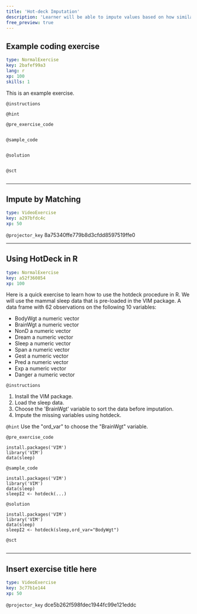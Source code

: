 ```yaml
---
title: 'Hot-deck Imputation'
description: 'Learner will be able to impute values based on how similar those values are to other values using R. '
free_preview: true
---
```


## Example coding exercise

```yaml
type: NormalExercise
key: 2bafef99a3
lang: r
xp: 100
skills: 1
```

This is an example exercise.

`@instructions`


`@hint`


`@pre_exercise_code`
```{r}

```

`@sample_code`
```{r}

```

`@solution`
```{r}

```

`@sct`
```{r}

```

---

## Impute by Matching

```yaml
type: VideoExercise
key: a297bfdc4c
xp: 50
```

`@projector_key`
8a75340ffe779b8d3cfdd8597519ffe0

---

## Using HotDeck in R

```yaml
type: NormalExercise
key: a52f360854
xp: 100
```

Here is a quick exercise to learn how to use the hotdeck procedure in R.  We will use the mammal sleep data that is pre-loaded in the VIM package.  A data frame with 62 observations on the following 10 variables:
- BodyWgt a numeric vector
- BrainWgt a numeric vector
- NonD a numeric vector
- Dream a numeric vector
- Sleep a numeric vector
- Span a numeric vector
- Gest a numeric vector
- Pred a numeric vector
- Exp a numeric vector
- Danger a numeric vector

`@instructions`
1. Install the VIM package. 
2. Load the sleep data.
3. Choose the 'BrainWgt' variable to sort the data before imputation.
4. Impute the missing variables using hotdeck.

`@hint`
Use the "ord_var" to choose the "BrainWgt" variable.

`@pre_exercise_code`
```{r}
install.packages('VIM')
library('VIM')
data(sleep)
```

`@sample_code`
```{r}
install.packages('VIM')
library('VIM')
data(sleep)
sleepI2 <- hotdeck(...)
```

`@solution`
```{r}
install.packages('VIM')
library('VIM')
data(sleep)
sleepI2 <- hotdeck(sleep,ord_var="BodyWgt")
```

`@sct`
```{r}

```

---

## Insert exercise title here

```yaml
type: VideoExercise
key: 3c77b1e144
xp: 50
```

`@projector_key`
dce5b262f598fdec1944fc99e121eddc
